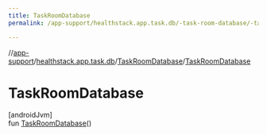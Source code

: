 ```yaml
---
title: TaskRoomDatabase
permalink: /app-support/healthstack.app.task.db/-task-room-database/-task-room-database.html

---
```

//[app-support](/app-support.html)/[healthstack.app.task.db](../index.html)/[TaskRoomDatabase](index.html)/[TaskRoomDatabase](-task-room-database.html)



# TaskRoomDatabase



[androidJvm]\
fun [TaskRoomDatabase](-task-room-database.html)()




